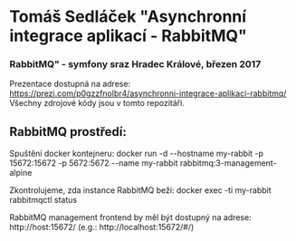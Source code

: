# Tomáš Sedláček "Asynchronní integrace aplikací - RabbitMQ"
### RabbitMQ" - symfony sraz Hradec Králové, březen 2017
Prezentace dostupná na adrese: https://prezi.com/p0gzzfnolbr4/asynchronni-integrace-aplikaci-rabbitmq/
Všechny zdrojové kódy jsou v tomto repozitáři. 

## RabbitMQ prostředí:

Spuštění docker kontejneru:
docker run -d --hostname my-rabbit -p 15672:15672 -p 5672:5672 --name my-rabbit rabbitmq:3-management-alpine

Zkontrolujeme, zda instance RabbitMQ beží:
docker exec -ti my-rabbit rabbitmqctl status

RabbitMQ management frontend by měl být dostupný na adrese:
http://host:15672/ (e.g.: http://localhost:15672/#/)
